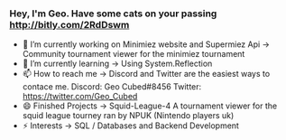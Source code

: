 ### Hey, I'm Geo. Have some cats on your passing http://bitly.com/2RdDswm

- 🔭 I’m currently working on Minimiez website and Supermiez Api -> Community tournament viewer for the minimiez tournament
- 🌱 I’m currently learning -> Using System.Reflection  
- 📫 How to reach me -> Discord and Twitter are the easiest ways to contace me. Discord: Geo Cubed#8456 Twitter: https://twitter.com/Geo_Cubed
- 😄 Finished Projects -> Squid-League-4 A tournament viewer for the squid league tourney ran by NPUK (Nintendo players uk)
- ⚡ Interests -> SQL / Databases and Backend Development
<!--
**Geo-Cubed/Geo-Cubed** is a ✨ _special_ ✨ repository because its `README.md` (this file) appears on your GitHub profile.




- 👯 I’m looking to collaborate on ...
- 🤔 I’m looking for help with ...
- 💬 Ask me about ...
- 😄 Pronouns: ...
- ⚡ Fun fact: ...
-->
